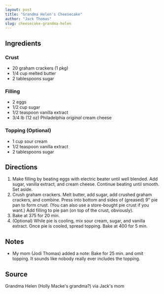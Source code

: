 ```yaml
---
layout: post
title: "Grandma Helen's Cheesecake"
author: "Jack Thomas"
slug: cheesecake-grandma-helen
---
```


## Ingredients

### Crust

- 20 graham crackers (1 pkg)
- 1/4 cup melted butter
- 2 tablespoons sugar

### Filling

- 2 eggs
- 1/2 cup sugar
- 1/2 teaspoon vanilla extract
- 3/4 lb (12 oz) Philadelphia *original* cream cheese

### Topping (Optional)

- 1 cup sour cream
- 1/2 teaspoon vanilla extract
- 2 tablespoons sugar

## Directions

1. Make filling by beating eggs with electric beater until well blended. Add sugar, vanilla extract, and cream cheese. Continue beating until smooth. Set aside.
2. Crush graham crackers. Melt butter, add sugar, add crushed graham crackers, and combine. Press into bottom and sides of (greased) 9" pie pan to form crust. (You can also use a store-bought pie crust if you want.) Add filling to pie pan (on top of the crust, obviously).
3. Bake at 375 for 20 min.
4. (Optional) While pie is cooling, mix sour cream, sugar, and vanilla extract. Once pie is cooled, spread topping. Bake at 400 for 5 min.

## Notes

- My mom (Jodi Thomas) added a note: Bake for 25 min. and omit topping. It sounds like nobody really ever includes the topping.

## Source

Grandma Helen (Holly Macke's grandma?) via Jack's mom
